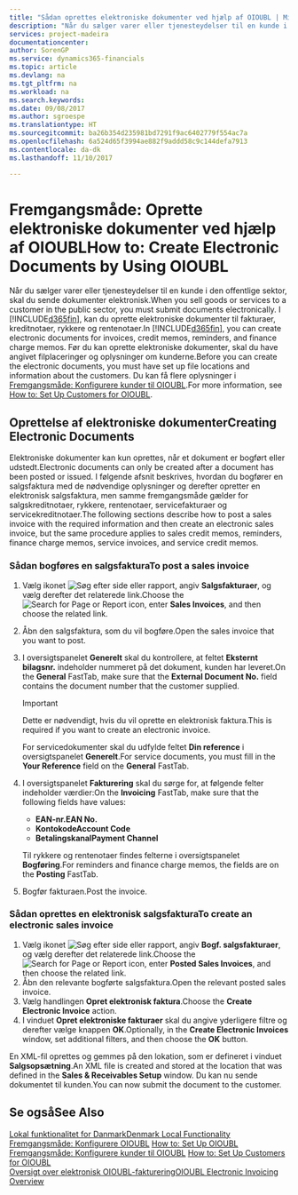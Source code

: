 ```yaml
---
title: "Sådan oprettes elektroniske dokumenter ved hjælp af OIOUBL | Microsoft Docs"
description: "Når du sælger varer eller tjenesteydelser til en kunde i den offentlige sektor, skal du sende dokumenter elektronisk."
services: project-madeira
documentationcenter: 
author: SorenGP
ms.service: dynamics365-financials
ms.topic: article
ms.devlang: na
ms.tgt_pltfrm: na
ms.workload: na
ms.search.keywords: 
ms.date: 09/08/2017
ms.author: sgroespe
ms.translationtype: HT
ms.sourcegitcommit: ba26b354d235981bd7291f9ac6402779f554ac7a
ms.openlocfilehash: 6a524d65f3994ae882f9addd58c9c144defa7913
ms.contentlocale: da-dk
ms.lasthandoff: 11/10/2017

---
```

# <a name="how-to-create-electronic-documents-by-using-oioubl"></a><span data-ttu-id="1bc63-103">Fremgangsmåde: Oprette elektroniske dokumenter ved hjælp af OIOUBL</span><span class="sxs-lookup"><span data-stu-id="1bc63-103">How to: Create Electronic Documents by Using OIOUBL</span></span>
<span data-ttu-id="1bc63-104">Når du sælger varer eller tjenesteydelser til en kunde i den offentlige sektor, skal du sende dokumenter elektronisk.</span><span class="sxs-lookup"><span data-stu-id="1bc63-104">When you sell goods or services to a customer in the public sector, you must submit documents electronically.</span></span> <span data-ttu-id="1bc63-105">I [!INCLUDE[d365fin](../../includes/d365fin_md.md)], kan du oprette elektroniske dokumenter til fakturaer, kreditnotaer, rykkere og rentenotaer.</span><span class="sxs-lookup"><span data-stu-id="1bc63-105">In [!INCLUDE[d365fin](../../includes/d365fin_md.md)], you can create electronic documents for invoices, credit memos, reminders, and finance charge memos.</span></span> <span data-ttu-id="1bc63-106">Før du kan oprette elektroniske dokumenter, skal du have angivet filplaceringer og oplysninger om kunderne.</span><span class="sxs-lookup"><span data-stu-id="1bc63-106">Before you can create the electronic documents, you must have set up file locations and information about the customers.</span></span> <span data-ttu-id="1bc63-107">Du kan få flere oplysninger i [Fremgangsmåde: Konfigurere kunder til OIOUBL](how-to-set-up-customers-for-oioubl.md).</span><span class="sxs-lookup"><span data-stu-id="1bc63-107">For more information, see [How to: Set Up Customers for OIOUBL](how-to-set-up-customers-for-oioubl.md).</span></span>  

## <a name="creating-electronic-documents"></a><span data-ttu-id="1bc63-108">Oprettelse af elektroniske dokumenter</span><span class="sxs-lookup"><span data-stu-id="1bc63-108">Creating Electronic Documents</span></span>  
<span data-ttu-id="1bc63-109">Elektroniske dokumenter kan kun oprettes, når et dokument er bogført eller udstedt.</span><span class="sxs-lookup"><span data-stu-id="1bc63-109">Electronic documents can only be created after a document has been posted or issued.</span></span> <span data-ttu-id="1bc63-110">I følgende afsnit beskrives, hvordan du bogfører en salgsfaktura med de nødvendige oplysninger og derefter opretter en elektronisk salgsfaktura, men samme fremgangsmåde gælder for salgskreditnotaer, rykkere, rentenotaer, servicefakturaer og servicekreditnotaer.</span><span class="sxs-lookup"><span data-stu-id="1bc63-110">The following sections describe how to post a sales invoice with the required information and then create an electronic sales invoice, but the same procedure applies to sales credit memos, reminders, finance charge memos, service invoices, and service credit memos.</span></span>  

### <a name="to-post-a-sales-invoice"></a><span data-ttu-id="1bc63-111">Sådan bogføres en salgsfaktura</span><span class="sxs-lookup"><span data-stu-id="1bc63-111">To post a sales invoice</span></span>  

1.  <span data-ttu-id="1bc63-112">Vælg ikonet ![Søg efter side eller rapport](../../media/ui-search/search_small.png "Ikonet Søg efter side eller rapport"), angiv **Salgsfakturaer**, og vælg derefter det relaterede link.</span><span class="sxs-lookup"><span data-stu-id="1bc63-112">Choose the ![Search for Page or Report](../../media/ui-search/search_small.png "Search for Page or Report icon") icon, enter **Sales Invoices**, and then choose the related link.</span></span>  
2.  <span data-ttu-id="1bc63-113">Åbn den salgsfaktura, som du vil bogføre.</span><span class="sxs-lookup"><span data-stu-id="1bc63-113">Open the sales invoice that you want to post.</span></span>  
3.  <span data-ttu-id="1bc63-114">I oversigtspanelet **Generelt** skal du kontrollere, at feltet **Eksternt bilagsnr.** indeholder nummeret på det dokument, kunden har leveret.</span><span class="sxs-lookup"><span data-stu-id="1bc63-114">On the **General** FastTab, make sure that the **External Document No.** field contains the document number that the customer supplied.</span></span>  

    > [!IMPORTANT]  
    >  <span data-ttu-id="1bc63-115">Dette er nødvendigt, hvis du vil oprette en elektronisk faktura.</span><span class="sxs-lookup"><span data-stu-id="1bc63-115">This is required if you want to create an electronic invoice.</span></span>  

    <span data-ttu-id="1bc63-116">For servicedokumenter skal du udfylde feltet **Din reference** i oversigtspanelet **Generelt**.</span><span class="sxs-lookup"><span data-stu-id="1bc63-116">For service documents, you must fill in the **Your Reference** field on the **General** FastTab.</span></span>  

4.  <span data-ttu-id="1bc63-117">I oversigtspanelet **Fakturering** skal du sørge for, at følgende felter indeholder værdier:</span><span class="sxs-lookup"><span data-stu-id="1bc63-117">On the **Invoicing** FastTab, make sure that the following fields have values:</span></span>  

    -   <span data-ttu-id="1bc63-118">**EAN-nr.**</span><span class="sxs-lookup"><span data-stu-id="1bc63-118">**EAN No.**</span></span>  
    -   <span data-ttu-id="1bc63-119">**Kontokode**</span><span class="sxs-lookup"><span data-stu-id="1bc63-119">**Account Code**</span></span>  
    -   <span data-ttu-id="1bc63-120">**Betalingskanal**</span><span class="sxs-lookup"><span data-stu-id="1bc63-120">**Payment Channel**</span></span>  

    <span data-ttu-id="1bc63-121">Til rykkere og rentenotaer findes felterne i oversigtspanelet **Bogføring**.</span><span class="sxs-lookup"><span data-stu-id="1bc63-121">For reminders and finance charge memos, the fields are on the **Posting** FastTab.</span></span>  

5.  <span data-ttu-id="1bc63-122">Bogfør fakturaen.</span><span class="sxs-lookup"><span data-stu-id="1bc63-122">Post the invoice.</span></span>  

### <a name="to-create-an-electronic-sales-invoice"></a><span data-ttu-id="1bc63-123">Sådan oprettes en elektronisk salgsfaktura</span><span class="sxs-lookup"><span data-stu-id="1bc63-123">To create an electronic sales invoice</span></span>  

1.  <span data-ttu-id="1bc63-124">Vælg ikonet ![Søg efter side eller rapport](../../media/ui-search/search_small.png "Ikonet Søg efter side eller rapport"), angiv **Bogf. salgsfakturaer**, og vælg derefter det relaterede link.</span><span class="sxs-lookup"><span data-stu-id="1bc63-124">Choose the ![Search for Page or Report](../../media/ui-search/search_small.png "Search for Page or Report icon") icon, enter **Posted Sales Invoices**, and then choose the related link.</span></span>  
2.  <span data-ttu-id="1bc63-125">Åbn den relevante bogførte salgsfaktura.</span><span class="sxs-lookup"><span data-stu-id="1bc63-125">Open the relevant posted sales invoice.</span></span>  
3.  <span data-ttu-id="1bc63-126">Vælg handlingen **Opret elektronisk faktura**.</span><span class="sxs-lookup"><span data-stu-id="1bc63-126">Choose the **Create Electronic Invoice** action.</span></span>  
4.  <span data-ttu-id="1bc63-127">I vinduet **Opret elektroniske fakturaer** skal du angive yderligere filtre og derefter vælge knappen **OK**.</span><span class="sxs-lookup"><span data-stu-id="1bc63-127">Optionally, in the **Create Electronic Invoices** window, set additional filters, and then choose the **OK** button.</span></span>  

<span data-ttu-id="1bc63-128">En XML-fil oprettes og gemmes på den lokation, som er defineret i vinduet **Salgsopsætning**.</span><span class="sxs-lookup"><span data-stu-id="1bc63-128">An XML file is created and stored at the location that was defined in the **Sales & Receivables Setup** window.</span></span> <span data-ttu-id="1bc63-129">Du kan nu sende dokumentet til kunden.</span><span class="sxs-lookup"><span data-stu-id="1bc63-129">You can now submit the document to the customer.</span></span>  

## <a name="see-also"></a><span data-ttu-id="1bc63-130">Se også</span><span class="sxs-lookup"><span data-stu-id="1bc63-130">See Also</span></span>  
[<span data-ttu-id="1bc63-131">Lokal funktionalitet for Danmark</span><span class="sxs-lookup"><span data-stu-id="1bc63-131">Denmark Local Functionality</span></span>](denmark-local-functionality.md)  
 <span data-ttu-id="1bc63-132">[Fremgangsmåde: Konfigurere OIOUBL](how-to-set-up-oioubl.md) </span><span class="sxs-lookup"><span data-stu-id="1bc63-132">[How to: Set Up OIOUBL](how-to-set-up-oioubl.md) </span></span>  
 <span data-ttu-id="1bc63-133">[Fremgangsmåde: Konfigurere kunder til OIOUBL](how-to-set-up-customers-for-oioubl.md) </span><span class="sxs-lookup"><span data-stu-id="1bc63-133">[How to: Set Up Customers for OIOUBL](how-to-set-up-customers-for-oioubl.md) </span></span>  
 [<span data-ttu-id="1bc63-134">Oversigt over elektronisk OIOUBL-fakturering</span><span class="sxs-lookup"><span data-stu-id="1bc63-134">OIOUBL Electronic Invoicing Overview</span></span>](oioubl-electronic-invoicing-overview.md)

